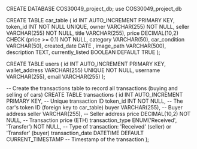  <!-- DATABASE SCHEMA -->
CREATE DATABASE COS30049_project_db;
use  COS30049_project_db


CREATE TABLE car_table (
    id INT AUTO_INCREMENT PRIMARY KEY,
    token_id INT NOT NULL UNIQUE,
    owner VARCHAR(255) NOT NULL,
    seller VARCHAR(255) NOT NULL,
    title VARCHAR(255),
    price DECIMAL(10,2) CHECK (price >= 0.1) NOT NULL,
    category VARCHAR(50),
    car_condition VARCHAR(50),
    created_date DATE ,
    image_path VARCHAR(500),
    description TEXT,
    currently_listed BOOLEAN DEFAULT TRUE
);


CREATE TABLE users (
    id INT AUTO_INCREMENT PRIMARY KEY,
    wallet_address VARCHAR(255) UNIQUE NOT NULL,
    username VARCHAR(255),
    email VARCHAR(255)
);


-- Create the transactions table to record all transactions (buying and selling of cars)
CREATE TABLE transactions (
    id INT AUTO_INCREMENT PRIMARY KEY,            -- Unique transaction ID
    token_id INT NOT NULL,                         -- The car's token ID (foreign key to car_table)
    buyer VARCHAR(255),                            -- Buyer address
    seller VARCHAR(255),                           -- Seller address
    price DECIMAL(10,2) NOT NULL,                  -- Transaction price (ETH)
    transaction_type ENUM('Received', 'Transfer') NOT NULL, -- Type of transaction: 'Received' (seller) or 'Transfer' (buyer)
    transaction_date DATETIME DEFAULT CURRENT_TIMESTAMP -- Timestamp of the transaction
);